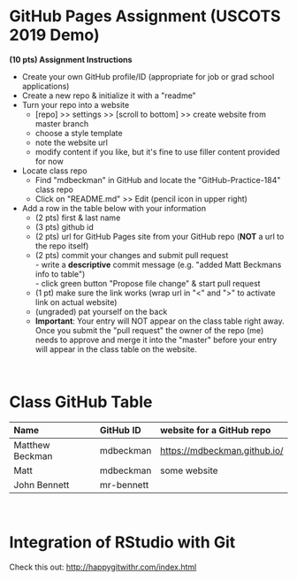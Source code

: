 # GitHub Pages Assignment (USCOTS 2019 Demo)

**(10 pts) Assignment Instructions**

- Create your own GitHub profile/ID (appropriate for job or grad school applications)  
- Create a new repo & initialize it with a "readme"   
- Turn your repo into a website  
    - [repo] >> settings >> [scroll to bottom] >> create website from master branch  
    - choose a style template 
    - note the website url  
    - modify content if you like, but it's fine to use filler content provided for now  
- Locate class repo
    - Find "mdbeckman" in GitHub and locate the "GitHub-Practice-184" class repo
    - Click on "README.md" >> Edit (pencil icon in upper right)
- Add a row in the table below with your information   
    - (2 pts) first & last name  
    - (3 pts) github id  
    - (2 pts) url for GitHub Pages site from your GitHub repo (**NOT** a url to the repo itself)
    - (2 pts) commit your changes and submit pull request   
            - write a **descriptive** commit message (e.g. "added Matt Beckmans info to table")  
            - click green button "Propose file change" & start pull request  
    - (1 pt) make sure the link works (wrap url in "<" and ">" to activate link on actual website)  
    - (ungraded) pat yourself on the back
    - **Important**: Your entry will NOT appear on the class table right away.  Once you submit the "pull request" the owner of the repo (me) needs to approve and merge it into the "master" before your entry will appear in the class table on the website. 

<br>

# Class GitHub Table 

| Name                    | GitHub ID            | website for a GitHub repo                               |  
|:------------------------|:---------------------|:--------------------------------------------------------|  
| Matthew Beckman       | mdbeckman                 |  <https://mdbeckman.github.io/>                    |  
| Matt | mdbeckman | some website |
|John Bennett             |mr-bennett            |  
<br>

# Integration of RStudio with Git

Check this out: <http://happygitwithr.com/index.html>


